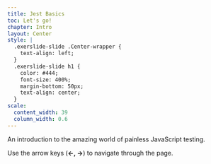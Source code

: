 ```yaml
---
title: Jest Basics
toc: Let's go!
chapter: Intro
layout: Center
style: |
  .exerslide-slide .Center-wrapper {
    text-align: left;
  }
  .exerslide-slide h1 {
    color: #444;
    font-size: 400%;
    margin-bottom: 50px;
    text-align: center;
  }
scale:
  content_width: 39
  column_width: 0.6
---
```

An introduction to the amazing world of painless JavaScript testing.

Use the arrow keys (**&larr;, &rarr;**) to navigate through the page.
